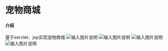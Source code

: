 # 宠物商城

#### 介绍
基于servlet、jsp实现宠物商城
![输入图片说明](https://foruda.gitee.com/images/1688969337325558561/88e60a2f_12255773.png "屏幕截图")
![输入图片说明](https://foruda.gitee.com/images/1688969357623817353/27327208_12255773.png "屏幕截图")
![输入图片说明](https://foruda.gitee.com/images/1688969373320485534/377ce908_12255773.png "屏幕截图")
![输入图片说明](https://foruda.gitee.com/images/1688969382761815907/b26639f9_12255773.png "屏幕截图")


